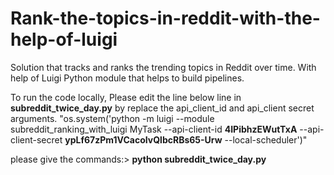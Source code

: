 # Rank-the-topics-in-reddit-with-the-help-of-luigi
Solution that tracks and ranks the trending topics in Reddit over time. With help of Luigi Python module that helps to build pipelines.

To run the code locally, Please edit the line below line in **subreddit_twice_day.py** by replace the api_client_id and api_client secret arguments.
"os.system('python -m luigi --module subreddit_ranking_with_luigi MyTask --api-client-id **4IPibhzEWutTxA** --api-client-secret **ypLf67zPm1VCacoIvQlbcRBs65-Urw** --local-scheduler')"

please give the commands:> **python subreddit_twice_day.py**
